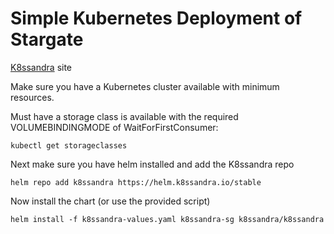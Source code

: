 # Simple Kubernetes Deployment of Stargate

[K8ssandra](https://k8ssandra.io) site

Make sure you have a Kubernetes cluster available with minimum resources.

Must have a storage class is available with the required VOLUMEBINDINGMODE of WaitForFirstConsumer:

```
kubectl get storageclasses
```

Next make sure you have helm installed and add the K8ssandra repo

```
helm repo add k8ssandra https://helm.k8ssandra.io/stable
```

Now install the chart (or use the provided script)

```
helm install -f k8ssandra-values.yaml k8ssandra-sg k8ssandra/k8ssandra
```


